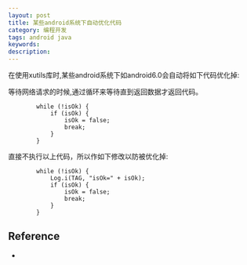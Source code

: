 ```yaml
---
layout: post
title: 某些android系统下自动优化代码
category: 编程开发
tags: android java
keywords: 
description: 
---
```



在使用xutils库时,某些android系统下如android6.0会自动将如下代码优化掉:

等待网络请求的时候,通过循环来等待直到返回数据才返回代码。

```
		while (!isOk) {
			if (isOk) {
				isOk = false;
				break;
			}
		}
```

直接不执行以上代码，所以作如下修改以防被优化掉:


```
		while (!isOk) {
			Log.i(TAG, "isOk=" + isOk);
			if (isOk) {
				isOk = false;
				break;
			}
		}
```

## Reference
* 